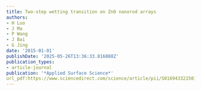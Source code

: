 ```yaml
---
title: Two-step wetting transition on ZnO nanorod arrays
authors:
- H Luo
- J Ma
- P Wang
- J Bai
- G Jing
date: '2015-01-01'
publishDate: '2025-05-26T13:36:33.816888Z'
publication_types:
- article-journal
publication: '*Applied Surface Science*'
url_pdf:https://www.sciencedirect.com/science/article/pii/S016943321501034X
---
```

